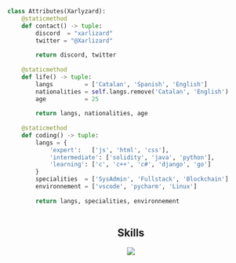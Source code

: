 ```python
class Attributes(Xarlyzard):
	@staticmethod
	def contact() -> tuple:
	    discord  = "xarlizard"
	    twitter = "@Xarlizard"
	    
	    return discord, twitter
	
	@staticmethod
	def life() -> tuple:
		langs         = ['Catalan', 'Spanish', 'English']
		nationalities = self.langs.remove('Catalan', 'English')
		age           = 25
		
		return langs, nationalities, age
	
	@staticmethod
	def coding() -> tuple:
		langs = {
			'expert':   ['js', 'html', 'css'],
			'intermediate': ['solidity', 'java', 'python'],
			'learning': ['c', 'c++', 'c#', 'django', 'go']
		}
		specialities  = ['SysAdmin', 'Fullstack', 'Blockchain']
		environnement = ['vscode', 'pycharm', 'Linux']
		
		return langs, specialities, environnement
		
 ```
<h2 align="center">Skills </h2>

<p align="center">
  <a href="https://skillicons.dev">
    <img src="https://skillicons.dev/icons?i=ableton,java,python,vscode,androidstudio,wordpress,html,css,js,css,react,discord,bots,docker,aws,gcp,linux,arduino" />
  </a>
</p>
